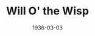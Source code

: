 ---
title: Will O' the Wisp
date: 1936-03-03
closing_date:
layout: productions
featured_image:
image_caption:
image_credit:
playbill:
category:
Theatre: Theatre Jacksonville
cast:
- The White-Faced Girl: Helen Anders
- The Irish Maid: June Stoy
- The Poet's Wife: Kathleen Godshalk
- The Country Woman: Louise Bowden
crew:
- Director: Marion Hendry
- Props: Marion Hendry
- Staging: Frances Blackwell
---